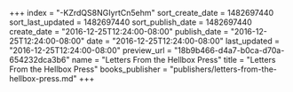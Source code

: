 +++
index = "-KZrdQS8NGIyrtCn5ehm"
sort_create_date = 1482697440
sort_last_updated = 1482697440
sort_publish_date = 1482697440
create_date = "2016-12-25T12:24:00-08:00"
publish_date = "2016-12-25T12:24:00-08:00"
date = "2016-12-25T12:24:00-08:00"
last_updated = "2016-12-25T12:24:00-08:00"
preview_url = "18b9b466-d4a7-b0ca-d70a-654232dca3b6"
name = "Letters From the Hellbox Press"
title = "Letters From the Hellbox Press"
books_publisher = "publishers/letters-from-the-hellbox-press.md"
+++
